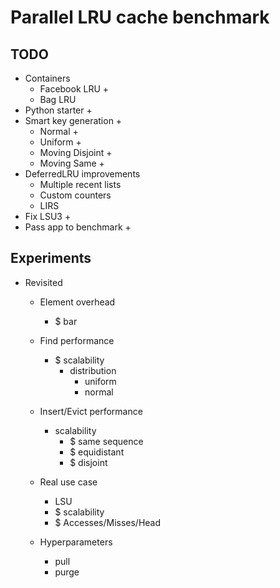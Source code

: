 # Parallel LRU cache benchmark

## TODO
- Containers
    - Facebook LRU +
    - Bag LRU
- Python starter +
- Smart key generation +
    - Normal +
    - Uniform +
    - Moving Disjoint +
    - Moving Same +
- DeferredLRU improvements    
    - Multiple recent lists
    - Custom counters
    - LIRS
- Fix LSU3 +
- Pass app to benchmark +

## Experiments
- Revisited
  - Element overhead
    - $ bar
    
  - Find performance
    - $ scalability
      - distribution
        - uniform
        - normal
        
  - Insert/Evict performance
    - scalability
      - $ same sequence
      - $ equidistant
      - $ disjoint
      
  - Real use case
    - LSU
    - $ scalability
    - $ Accesses/Misses/Head
   
  - Hyperparameters
    - pull
    - purge
